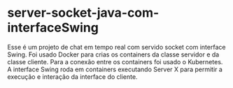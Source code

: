 # server-socket-java-com-interfaceSwing

Esse é um projeto de chat em tempo real com servido socket com interface Swing.
Foi usado Docker para crias os containers da classe servidor e da classe cliente.
Para a conexão entre os containers foi usado o Kubernetes.
A interface Swing roda em containers executando Server X para permitir a execução e interação da interface do cliente.
